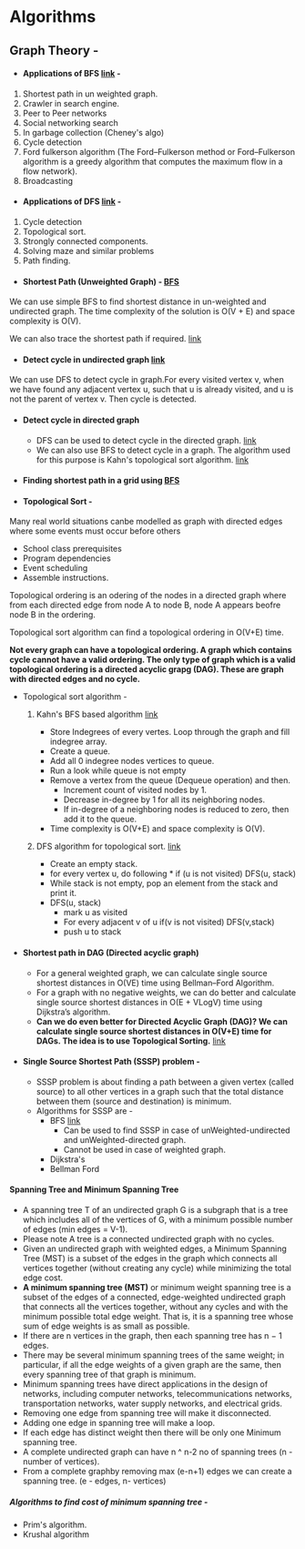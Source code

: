 # Algorithms
 ## Graph Theory - 
 
 * #### Applications of BFS [link](https://github.com/delphi1029/datastructure_algorithms/blob/master/graph-theory/src/main/java/com/deepak/graph/bfs/BFS.java) - 
 
 1) Shortest path in un weighted graph.
 2) Crawler in search engine.
 3) Peer to Peer networks
 4) Social networking search
 5) In garbage collection (Cheney's algo)
 6) Cycle detection
 7) Ford fulkerson algorithm (The Ford–Fulkerson method or Ford–Fulkerson algorithm is a greedy algorithm that computes the maximum flow in a flow network).
 8) Broadcasting

* #### Applications of DFS [link](https://github.com/delphi1029/datastructure_algorithms/blob/master/graph-theory/src/main/java/com/deepak/graph/dfs/DFS.java) -

1) Cycle detection
2) Topological sort.
3) Strongly connected components.
4) Solving maze and similar problems
5) Path finding.


* #### Shortest Path (Unweighted Graph) - [BFS](https://github.com/delphi1029/datastructure_algorithms/blob/master/graph-theory/src/main/java/com/deepak/graph/bfs/ShortestPathUnWeightedGraphBFS.java)

We can use simple BFS to find shortest distance in un-weighted and undirected graph. The time complexity of the solution is O(V + E) and space complexity is O(V).

We can also trace the shortest path if required. [link](https://github.com/delphi1029/datastructure_algorithms/blob/master/graph-theory/src/main/java/com/deepak/graph/bfs/TraceShortstPathUsingBFS.java)

* #### Detect cycle in undirected graph [link](https://github.com/delphi1029/datastructure_algorithms/blob/master/graph-theory/src/main/java/com/deepak/graph/dfs/CycleInUndirectedGraph.java) 

We can use DFS to detect cycle in graph.For every visited vertex v, when we have found any adjacent vertex u, such that u is already visited, and u is not the parent of vertex v. Then cycle is detected.

* #### Detect cycle in directed graph
    * DFS can be used to detect cycle in the directed graph. [link](https://github.com/delphi1029/datastructure_algorithms/blob/master/graph-theory/src/main/java/com/deepak/graph/dfs/CycleInDirectedGraphDFS.java)
    * We can also use BFS to detect cycle in a graph. The algorithm used for this purpose is Kahn's topological sort algorithm. [link](https://github.com/delphi1029/datastructure_algorithms/blob/master/graph-theory/src/main/java/com/deepak/graph/bfs/CycleInDirectedGraphUsingKahnAlgo.java)

* #### Finding shortest path in a grid using [BFS](https://github.com/delphi1029/datastructure_algorithms/blob/master/graph-theory/src/main/java/com/deepak/graph/bfs/ShortestPathInBinaryMatrix.java)

* #### Topological Sort - 

Many real world situations canbe modelled as graph with directed edges where some events must occur before others

- School class prerequisites
- Program dependencies
- Event scheduling
- Assemble instructions.

Topological ordering is an odering of the nodes in a directed graph where from each directed edge from node A to node B, node A appears beofre node B in the ordering.

Topological sort algorithm can find a topological ordering in O(V+E) time.

**Not every graph can have a topological ordering. A graph which contains cycle cannot have a valid ordering. The only type of graph which is a valid topological ordering is a directed acyclic grapg (DAG). These are graph with directed edges and no cycle.**

- Topological sort algorithm - 

  1) Kahn's BFS based algorithm [link](https://github.com/delphi1029/datastructure_algorithms/blob/master/graph-theory/src/main/java/com/deepak/graph/bfs/TopologcalSortKahnBFSAlgo.java) 
     * Store Indegrees of every vertes. Loop through the graph and fill indegree array. 
     * Create a queue.
     * Add all 0 indegree nodes vertices to queue.
     * Run a look while queue is not empty
     * Remove a vertex from the queue (Dequeue operation) and then.
         * Increment count of visited nodes by 1.
         * Decrease in-degree by 1 for all its neighboring nodes.
         * If in-degree of a neighboring nodes is reduced to zero, then add it to the queue.
     * Time complexity is O(V+E) and space complexity is O(V).
     
  2) DFS algorithm for topological sort. [link](https://github.com/delphi1029/datastructure_algorithms/blob/master/graph-theory/src/main/java/com/deepak/graph/dfs/TopologicalSortDFS.java)
     * Create an empty stack.
     * for every vertex u, do following
             * if (u is not visited)
                   DFS(u, stack)
      * While stack is not empty, pop an element from the stack and print it.
      * DFS(u, stack)
           - mark u as visited
           - For every adjacent v of u
                     if(v is not visited)
                        DFS(v,stack)
           - push u to stack
 
 * #### Shortest path in DAG (Directed acyclic graph)
   * For a general weighted graph, we can calculate single source shortest distances in O(VE) time using Bellman–Ford Algorithm. 
   * For a graph with no negative weights, we can do  better and calculate single source shortest distances in O(E + VLogV) time using Dijkstra’s algorithm. 
   * **Can we do even better for Directed Acyclic Graph (DAG)? We can calculate single source shortest distances in O(V+E) time for DAGs. The idea is to use Topological Sorting.** [link](https://github.com/delphi1029/datastructure_algorithms/blob/master/graph-theory/src/main/java/com/deepak/graph/sssp/SSSPUsingTopologicalSortDAG.java)
   
 * #### Single Source Shortest Path (SSSP) problem -
      * SSSP problem is about finding a path between a given vertex (called source) to all other vertices in a graph such that the total distance between them (source and destination) is minimum. 
      * Algorithms for SSSP are -
        * BFS [link](https://github.com/delphi1029/datastructure_algorithms/blob/master/graph-theory/src/main/java/com/deepak/graph/bfs/ShortestPathUnWeightedGraphBFS.java)
          * Can be used to find SSSP in case of unWeighted-undirected and unWeighted-directed graph.
          * Cannot be used in case of weighted graph.
        * Dijkstra's
        * Bellman Ford
      
#### Spanning Tree and Minimum Spanning Tree
* A spanning tree T of an undirected graph G is a subgraph that is a tree which includes all of the vertices of G, with a minimum possible number of edges (min edges = V-1).
* Please note A tree is a connected undirected graph with no cycles.
* Given an undirected graph with weighted edges, a Minimum Spanning Tree (MST) is a subset of the edges in the graph which connects all vertices together (without creating any cycle) while minimizing the total edge cost.
* **A minimum spanning tree (MST)** or minimum weight spanning tree is a subset of the edges of a connected, edge-weighted undirected graph that connects all the vertices together, without any cycles and with the minimum possible total edge weight. That is, it is a spanning tree whose sum of edge weights is as small as possible. 
* If there are n vertices in the graph, then each spanning tree has n − 1 edges.
* There may be several minimum spanning trees of the same weight; in particular, if all the edge weights of a given graph are the same, then every spanning tree of that graph is minimum.
* Minimum spanning trees have direct applications in the design of networks, including computer networks, telecommunications networks, transportation networks, water supply networks, and electrical grids.
* Removing one edge from spanning tree will make it disconnected.
* Adding one edge in spanning tree will make a loop.
* If each edge has distinct weight then there will be only one Minimum spanning tree.
* A complete undirected graph can have n ^ n-2 no of spanning trees (n - number of vertices).
* From a complete graphby removing max (e-n+1) edges we can create a spanning tree. (e - edges, n- vertices)

##### Algorithms to find cost of minimum spanning tree - 
* Prim's algorithm.
* Krushal algorithm
